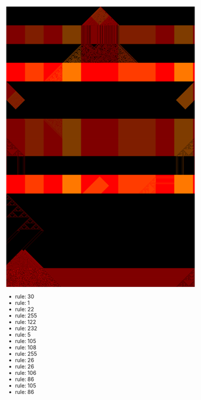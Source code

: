 ![photo](./output.png) 
 * rule: 30
* rule: 1
* rule: 22
* rule: 255
* rule: 122
* rule: 232
* rule: 5
* rule: 105
* rule: 108
* rule: 255
* rule: 26
* rule: 26
* rule: 106
* rule: 86
* rule: 105
* rule: 86
